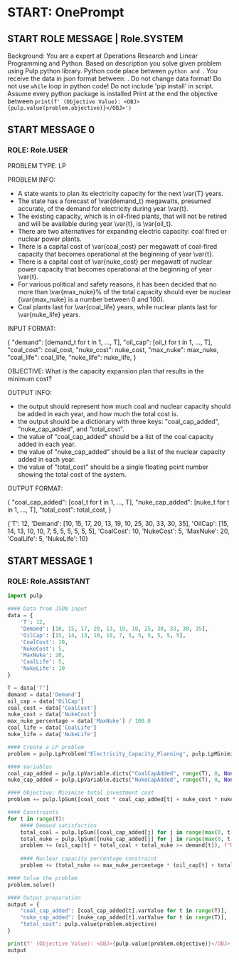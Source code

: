 # START: OnePrompt 
## START ROLE MESSAGE | Role.SYSTEM 
Background: You are a expert at Operations Research and Linear Programming and Python. Based on description you solve given problem using Pulp python library. Python code place between ```python and ```. You receive the data in json format between: <DATA></DATA>. Do not change data format! Do not use `while` loop in python code! Do not include 'pip install' in script. Assume every python package is installed Print at the end the objective between <OBJ></OBJ> `print(f' (Objective Value): <OBJ>{pulp.value(problem.objective)}</OBJ>')`  
## START MESSAGE 0 
### ROLE: Role.USER
<DESCRIPTION>
PROBLEM TYPE: LP

PROBLEM INFO: 

- A state wants to plan its electricity capacity for the next \var{T} years. 
- The state has a forecast of \var{demand_t} megawatts, presumed accurate, of the demand for electricity during year \var{t}.
- The existing capacity, which is in oil-fired plants, that will not be retired and will be available during year \var{t}, is \var{oil_t}.
- There are two alternatives for expanding electric capacity: coal­ fired or nuclear power plants.
- There is a capital cost of \var{coal_cost} per megawatt of coal-fired capacity that becomes operational at the beginning of year \var{t}.
- There is a capital cost of \var{nuke_cost} per megawatt of nuclear power capacity that becomes operational at the beginning of year \var{t}.
- For various political and safety reasons, it has been decided that no more than \var{max_nuke}% of the total capacity should ever be nuclear (\var{max_nuke} is a number between 0 and 100).
- Coal plants last for \var{coal_life} years, while nuclear plants last for \var{nuke_life} years.

INPUT FORMAT: 

{
    "demand": [demand_t for t in 1, ..., T],
    "oil_cap": [oil_t for t in 1, ..., T],
    "coal_cost": coal_cost,
    "nuke_cost": nuke_cost,
    "max_nuke": max_nuke,
    "coal_life": coal_life,
    "nuke_life": nuke_life,
}


OBJECTIVE: What is the capacity expansion plan that results in the minimum cost?


OUTPUT INFO:

- the output should represent how much coal and nuclear capacity should be added in each year, and how much the total cost is.
- the output should be a dictionary with three keys: "coal_cap_added", "nuke_cap_added", and "total_cost".
- the value of "coal_cap_added" should be a list of the coal capacity added in each year.
- the value of "nuke_cap_added" should be a list of the nuclear capacity added in each year.
- the value of "total_cost" should be a single floating point number showing the total cost of the system.


OUTPUT FORMAT:

{
    "coal_cap_added": [coal_t for t in 1, ..., T],
    "nuke_cap_added": [nuke_t for t in 1, ..., T],
    "total_cost": total_cost,
}


</DESCRIPTION>
<DATA>
{'T': 12, 'Demand': [10, 15, 17, 20, 13, 19, 10, 25, 30, 33, 30, 35], 'OilCap': [15, 14, 13, 10, 10, 7, 5, 5, 5, 5, 5, 5], 'CoalCost': 10, 'NukeCost': 5, 'MaxNuke': 20, 'CoalLife': 5, 'NukeLife': 10}</DATA>


## START MESSAGE 1 
### ROLE: Role.ASSISTANT
```python
import pulp

#### Data from JSON input
data = {
    'T': 12,
    'Demand': [10, 15, 17, 20, 13, 19, 10, 25, 30, 33, 30, 35],
    'OilCap': [15, 14, 13, 10, 10, 7, 5, 5, 5, 5, 5, 5],
    'CoalCost': 10,
    'NukeCost': 5,
    'MaxNuke': 20,
    'CoalLife': 5,
    'NukeLife': 10
}

T = data['T']
demand = data['Demand']
oil_cap = data['OilCap']
coal_cost = data['CoalCost']
nuke_cost = data['NukeCost']
max_nuke_percentage = data['MaxNuke'] / 100.0
coal_life = data['CoalLife']
nuke_life = data['NukeLife']

#### Create a LP problem
problem = pulp.LpProblem("Electricity_Capacity_Planning", pulp.LpMinimize)

#### Variables
coal_cap_added = pulp.LpVariable.dicts("CoalCapAdded", range(T), 0, None, cat='Continuous')
nuke_cap_added = pulp.LpVariable.dicts("NukeCapAdded", range(T), 0, None, cat='Continuous')

#### Objective: Minimize total investment cost
problem += pulp.lpSum([coal_cost * coal_cap_added[t] + nuke_cost * nuke_cap_added[t] for t in range(T)]), "TotalCost"

#### Constraints
for t in range(T):
    #### Demand satisfaction
    total_coal = pulp.lpSum([coal_cap_added[j] for j in range(max(0, t-coal_life+1), t+1)])
    total_nuke = pulp.lpSum([nuke_cap_added[j] for j in range(max(0, t-nuke_life+1), t+1)])
    problem += (oil_cap[t] + total_coal + total_nuke >= demand[t]), f"DemandConstraint_{t}"
    
    #### Nuclear capacity percentage constraint
    problem += (total_nuke <= max_nuke_percentage * (oil_cap[t] + total_coal + total_nuke)), f"MaxNukeConstraint_{t}"

#### Solve the problem
problem.solve()

#### Output preparation
output = {
    "coal_cap_added": [coal_cap_added[t].varValue for t in range(T)],
    "nuke_cap_added": [nuke_cap_added[t].varValue for t in range(T)],
    "total_cost": pulp.value(problem.objective)
}

print(f' (Objective Value): <OBJ>{pulp.value(problem.objective)}</OBJ>')
output
```

